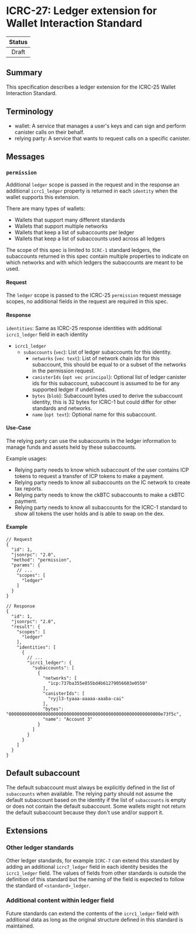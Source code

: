 # ICRC-27: Ledger extension for Wallet Interaction Standard

| Status |
|:------:|
| Draft  |

## Summary

This specification describes a ledger extension for the ICRC-25 Wallet Interaction Standard.

## Terminology

* wallet: A service that manages a user's keys and can sign and perform canister calls on their behalf.
* relying party: A service that wants to request calls on a specific canister.

## Messages

### `permission`

Additional `ledger` scope is passed in the request and in the response an additional `icrc1_ledger` property is returned
in each `identity` when the wallet supports this extension.

There are many types of wallets:

- Wallets that support many different standards
- Wallets that support multiple networks
- Wallets that keep a list of subaccounts per ledger
- Wallets that keep a list of subaccounts used across all ledgers

The scope of this spec is limited to `ICRC-1` standard ledgers, the subaccounts returned in this spec contain multiple
properties to indicate on which networks and with which ledgers the subaccounts are meant to be
used.

#### Request

The `ledger` scope is passed to the ICRC-25 `permission` request message scopes, no additional fields in the request are
required in this spec.

#### Response

`identities`: Same as ICRC-25 response identities with additional `icrc1_ledger` field in each identity

- `icrc1_ledger`
    - `subaccounts` (`vec`): List of ledger subaccounts for this identity.
        - `networks` (`vec text`): List of network chain ids for this subaccount, this should be equal to or a subset of
          the networks in the permission request.
        - `canisterIds` (`opt vec principal`): Optional list of ledger canister ids for this subaccount, subaccount is
          assumed to be for any supported ledger if undefined.
        - `bytes` (`blob`): Subaccount bytes used to derive the subaccount identity, this is 32 bytes for ICRC-1 but
          could differ for other standards and networks.
        - `name` (`opt text`): Optional name for this subaccount.

#### Use-Case

The relying party can use the subaccounts in the ledger information to manage funds and assets held by these
subaccounts.

Example usages:

- Relying party needs to know which subaccount of the user contains ICP tokens to request a transfer of ICP tokens to
  make a payment.
- Relying party needs to know all subaccounts on the IC network to create tax reports.
- Relying party needs to know the ckBTC subaccounts to make a ckBTC payment.
- Relying party needs to know all subaccounts for the ICRC-1 standard to show all tokens the user holds and is able to
  swap on the dex.

#### Example

```json5
// Request
{
  "id": 1,
  "jsonrpc": "2.0",
  "method": "permission",
  "params": {
    // ...
    "scopes": [
      "ledger"
    ]
  }
}
```

```json5
// Response
{
  "id": 1,
  "jsonrpc": "2.0",
  "result": {
    "scopes": [
      "ledger"
    ],
    "identities": [
      {
        // ...
        "icrc1_ledger": {
          "subaccounts": [
            {
              "networks": [
                "icp:737ba355e855bd4b61279056603e0550"
              ],
              "canisterIds": [
                "ryjl3-tyaaa-aaaaa-aaaba-cai"
              ],
              "bytes": "0000000000000000000000000000000000000000000000000000000000e73f5c",
              "name": "Account 3"
            }
          ]
        }
      }
    ]
  }
}
```

## Default subaccount

The default subaccount must always be explicitly defined in the list of `subaccounts` when available. The relying party
should not assume the default subaccount based on the identity if the list of `subaccounts` is empty or does not contain
the default subaccount. Some wallets might not return the default subaccount because they don't use and/or support it.

## Extensions

### Other ledger standards

Other ledger standards, for example `ICRC-7` can extend this standard by adding an additional `icrc7_ledger` field in
each identity besides the `icrc1_ledger` field. The values of fields from other standards is outside the definition of
this standard but the naming of the field is expected to follow the standard of `<standard>_ledger`.

### Additional content within ledger field

Future standards can extend the contents of the `icrc1_ledger` field with additional data as long as the original
structure defined in this standard is maintained.